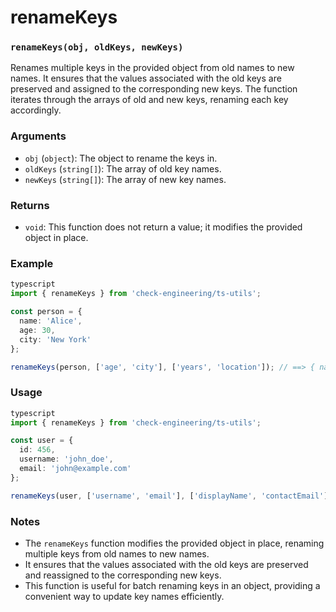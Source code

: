 # renameKeys

### `renameKeys(obj, oldKeys, newKeys)`

Renames multiple keys in the provided object from old names to new names. It ensures that the values associated with the old keys are preserved and assigned to the corresponding new keys. The function iterates through the arrays of old and new keys, renaming each key accordingly.

### Arguments

* `obj` (`object`): The object to rename the keys in.
* `oldKeys` (`string[]`): The array of old key names.
* `newKeys` (`string[]`): The array of new key names.

### Returns

* `void`: This function does not return a value; it modifies the provided object in place.

### Example

```typescript
typescript
import { renameKeys } from 'check-engineering/ts-utils';

const person = {
  name: 'Alice',
  age: 30,
  city: 'New York'
};

renameKeys(person, ['age', 'city'], ['years', 'location']); // ==> { name: 'Alice', years: 30, location: 'New York' }
```

### Usage

```typescript
typescript
import { renameKeys } from 'check-engineering/ts-utils';

const user = {
  id: 456,
  username: 'john_doe',
  email: 'john@example.com'
};

renameKeys(user, ['username', 'email'], ['displayName', 'contactEmail']); // ==> { id: 456, displayName: 'john_doe', contactEmail: 'john@example.com' }
```

### Notes

* The `renameKeys` function modifies the provided object in place, renaming multiple keys from old names to new names.
* It ensures that the values associated with the old keys are preserved and reassigned to the corresponding new keys.
* This function is useful for batch renaming keys in an object, providing a convenient way to update key names efficiently.
